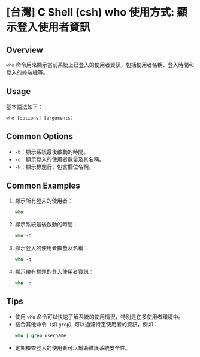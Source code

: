 # [台灣] C Shell (csh) who 使用方式: 顯示登入使用者資訊

## Overview
`who` 命令用來顯示當前系統上已登入的使用者資訊，包括使用者名稱、登入時間和登入的終端機等。

## Usage
基本語法如下：
```
who [options] [arguments]
```

## Common Options
- `-b`：顯示系統最後啟動的時間。
- `-q`：顯示登入的使用者數量及其名稱。
- `-H`：顯示標題行，包含欄位名稱。

## Common Examples
1. 顯示所有登入的使用者：
   ```csh
   who
   ```

2. 顯示系統最後啟動的時間：
   ```csh
   who -b
   ```

3. 顯示登入的使用者數量及名稱：
   ```csh
   who -q
   ```

4. 顯示帶有標題的登入使用者資訊：
   ```csh
   who -H
   ```

## Tips
- 使用 `who` 命令可以快速了解系統的使用情況，特別是在多使用者環境中。
- 結合其他命令（如 `grep`）可以過濾特定使用者的資訊，例如：
  ```csh
  who | grep username
  ```
- 定期檢查登入的使用者可以幫助維護系統安全性。